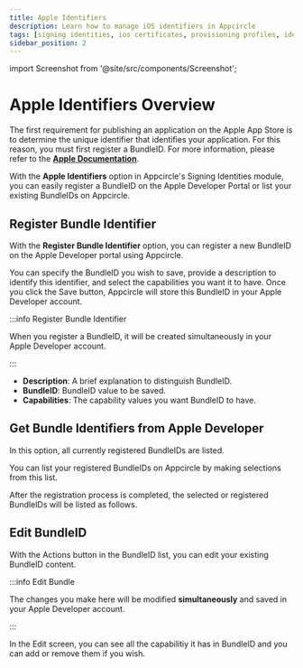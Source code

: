 ```yaml
---
title: Apple Identifiers
description: Learn how to manage iOS identifiers in Appcircle
tags: [signing identities, ios certificates, provisioning profiles, identifiers]
sidebar_position: 2
---
```


import Screenshot from '@site/src/components/Screenshot';

# Apple Identifiers Overview

The first requirement for publishing an application on the Apple App Store is to determine the unique identifier that identifies your application. For this reason, you must first register a BundleID. For more information, please refer to the [**Apple Documentation**](https://developer.apple.com/documentation/appstoreconnectapi/bundle_ids).

With the **Apple Identifiers** option in Appcircle's Signing Identities module, you can easily register a BundleID on the Apple Developer Portal or list your existing BundleIDs on Appcircle.

<Screenshot url='https://cdn.appcircle.io/docs/assets/BE3953-appleIdentifer.png' />

## Register Bundle Identifier

With the **Register Bundle Identifier** option, you can register a new BundleID on the Apple Developer portal using Appcircle.

<Screenshot url='https://cdn.appcircle.io/docs/assets/BE3953-registerBundle1.png' />

You can specify the BundleID you wish to save, provide a description to identify this identifier, and select the capabilities you want it to have. Once you click the Save button, Appcircle will store this BundleID in your Apple Developer account.

:::info Register Bundle Identifier

When you register a BundleID, it will be created simultaneously in your Apple Developer account.

:::

<Screenshot url='https://cdn.appcircle.io/docs/assets/BE3953-registerDetails.png' />

- **Description**: A brief explanation to distinguish BundleID.
- **BundleID**: BundleID value to be saved.
- **Capabilities**: The capability values you want BundleID to have.

## Get Bundle Identifiers from Apple Developer

In this option, all currently registered BundleIDs are listed. 

<Screenshot url='https://cdn.appcircle.io/docs/assets/BE3953-getBundle1.png' />

You can list your registered BundleIDs on Appcircle by making selections from this list.

<Screenshot url='https://cdn.appcircle.io/docs/assets/BE3953-getBundleList.png' />

After the registration process is completed, the selected or registered BundleIDs will be listed as follows.

<Screenshot url='https://cdn.appcircle.io/docs/assets/BE3953-registerList.png' />

## Edit BundleID

With the Actions button in the BundleID list, you can edit your existing BundleID content.

<Screenshot url='https://cdn.appcircle.io/docs/assets/BE3953-editBundle.png' />

:::info Edit Bundle

The changes you make here will be modified **simultaneously** and saved in your Apple Developer account.

:::

In the Edit screen, you can see all the capabilitiy it has in BundleID and you can add or remove them if you wish.

<Screenshot url='https://cdn.appcircle.io/docs/assets/BE3953-editModal.png' />


